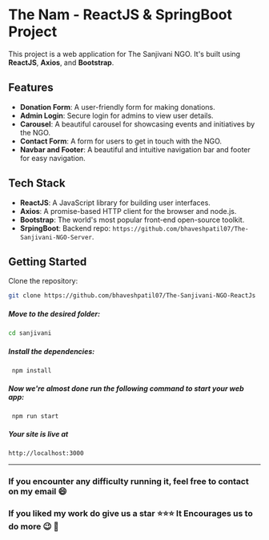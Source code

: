 # The Nam - ReactJS & SpringBoot Project

This project is a web application for The Sanjivani NGO. It's built using **ReactJS**, **Axios**, and **Bootstrap**.

## Features

- **Donation Form**: A user-friendly form for making donations.
- **Admin Login**: Secure login for admins to view user details.
- **Carousel**: A beautiful carousel for showcasing events and initiatives by the NGO.
- **Contact Form**: A form for users to get in touch with the NGO.
- **Navbar and Footer**: A beautiful and intuitive navigation bar and footer for easy navigation.

## Tech Stack

- **ReactJS**: A JavaScript library for building user interfaces.
- **Axios**: A promise-based HTTP client for the browser and node.js.
- **Bootstrap**: The world's most popular front-end open-source toolkit.
- **SrpingBoot**: Backend repo: `https://github.com/bhaveshpatil07/The-Sanjivani-NGO-Server`.

## Getting Started

Clone the repository:
```bash
git clone https://github.com/bhaveshpatil07/The-Sanjivani-NGO-ReactJs
```
##### Move to the desired folder:

```bash
cd sanjivani
```

##### Install the dependencies:
```
 npm install
```
##### Now we're almost done run the following command to start your web app:
```
 npm run start
```

##### Your site is live at
```bash
http://localhost:3000
```
---

### If you encounter any difficulty running it, feel free to contact on my email :smile:

### If you liked my work do give us a star :star::star::star: It Encourages us to do more :wink: :dizzy:
